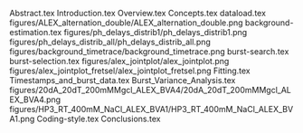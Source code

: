 Abstract.tex
Introduction.tex
Overview.tex
Concepts.tex
dataload.tex
figures/ALEX_alternation_double/ALEX_alternation_double.png
background-estimation.tex
figures/ph_delays_distrib1/ph_delays_distrib1.png
figures/ph_delays_distrib_all/ph_delays_distrib_all.png
figures/background_timetrace/background_timetrace.png
burst-search.tex
burst-selection.tex
figures/alex_jointplot/alex_jointplot.png
figures/alex_jointplot_fretsel/alex_jointplot_fretsel.png
Fitting.tex
Timestamps_and_burst_data.tex
Burst_Variance_Analysis.tex
figures/20dA_20dT_200mMMgcl_ALEX_BVA4/20dA_20dT_200mMMgcl_ALEX_BVA4.png
figures/HP3_RT_400mM_NaCl_ALEX_BVA1/HP3_RT_400mM_NaCl_ALEX_BVA1.png
Coding-style.tex
Conclusions.tex
